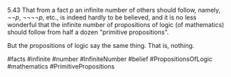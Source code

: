 5.43 That from a fact  $p$ an infinite number of others should follow, namely, $¬¬p$, $¬¬¬¬p$, etc., is indeed hardly to be believed, and it is no less wonderful that the infinite number of propositions of logic (of mathematics) should follow from half a dozen "primitive propositions".

But the propositions of logic say the same thing. That is, nothing.


#facts #infinite #number #InfiniteNumber #belief #PropositionsOfLogic #mathematics #PrimitivePropositions